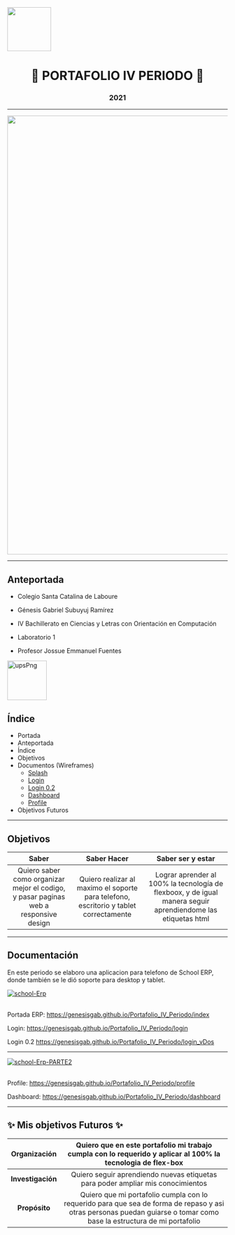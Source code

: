  <img width="100px" src="https://static.wixstatic.com/media/d1b317_30d85a06c73e4bc7bf0952829a1cddb1~mv1.png/v1/crop/x_0,y_4,w_775,h_349/fill/w_408,h_172,al_c,q_85,usm_0.66_1.00_0.01/d1b317_30d85a06c73e4bc7bf0952829a1cddb1~mv1.webp">

<h1 align="center">
	🌟 PORTAFOLIO IV PERIODO 🌟
</h1>
<h3 align="center">
	2021
</h3>

------------
<img  src="https://i.pinimg.com/564x/c7/0d/e3/c70de3d4362ac2f12aeb1cd9c57b4246.jpg" width=" 1000px">

------------
## Anteportada
- Colegio Santa Catalina de Laboure


- Génesis Gabriel Subuyuj Ramírez


- IV Bachillerato en Ciencias y Letras con Orientación en Computación


- Laboratorio 1


- Profesor Jossue Emmanuel Fuentes


<a href="https://ibb.co/qdVMfh9"><img width="90px" align="center"  src="https://i.ibb.co/vHRxGfm/upsPng.png" alt="upsPng" border="0"></a>


## Índice

- Portada
- Anteportada
- Índice
- Objetivos
- Documentos (Wireframes)
	- [Splash](https://genesisgab.github.io/Portafolio_IV_Periodo/index "Portada ERP")
	- [Login](https://genesisgab.github.io/Portafolio_IV_Periodo/login "Login")
	- [Login 0.2](https://genesisgab.github.io/Portafolio_IV_Periodo/login_vDos "Login 0.2")
	- [Dashboard](https://genesisgab.github.io/Portafolio_IV_Periodo/dashboard "Dashboard")
	- [Profile](https://genesisgab.github.io/Portafolio_IV_Periodo/profile "Profile")
- Objetivos Futuros



------------

## Objetivos

|  Saber |  Saber Hacer | Saber ser y estar |
| :------------: | :------------: | :------------: |
|  Quiero saber como organizar mejor el codigo, y pasar paginas web a responsive design | Quiero realizar al maximo el soporte para telefono, escritorio y tablet correctamente  |  Lograr aprender al 100% la tecnología de flexboox, y de igual manera seguir aprendiendome las etiquetas html |

------------

## Documentación
En este periodo se elaboro una aplicacion para telefono de School ERP,
donde también se le dió soporte para desktop y tablet.

<a href="https://ibb.co/w4s4k1s"><img src="https://i.ibb.co/SBrBjpr/school-Erp.png" alt="school-Erp" border="0"></a><br /><a target='_blank' href='https://es.imgbb.com/'></a><br />

Portada ERP: https://genesisgab.github.io/Portafolio_IV_Periodo/index

Login: https://genesisgab.github.io/Portafolio_IV_Periodo/login


Login 0.2 https://genesisgab.github.io/Portafolio_IV_Periodo/login_vDos

------------


<a href="https://ibb.co/Q8QbP3v"><img src="https://i.ibb.co/5Y4Mrgh/school-Erp-PARTE2.png" alt="school-Erp-PARTE2" border="0"></a><br /><a target='_blank' href='https://es.imgbb.com/'></a><br />

Profile: https://genesisgab.github.io/Portafolio_IV_Periodo/profile

Dashboard: https://genesisgab.github.io/Portafolio_IV_Periodo/dashboard


------------


## ✨ Mis objetivos Futuros ✨
|Organización   | Quiero que en este portafolio mi trabajo cumpla con lo requerido y aplicar al 100% la tecnologia de flex-box |
| :------------: | :------------: |
| **Investigación**  |  Quiero seguir aprendiendo nuevas etiquetas para poder ampliar mis conocimientos |
|**Propósito**   | Quiero que mi portafolio cumpla con lo requerido para que sea de forma de repaso y asi otras personas puedan guiarse o tomar como base la estructura de mi portafolio  |


